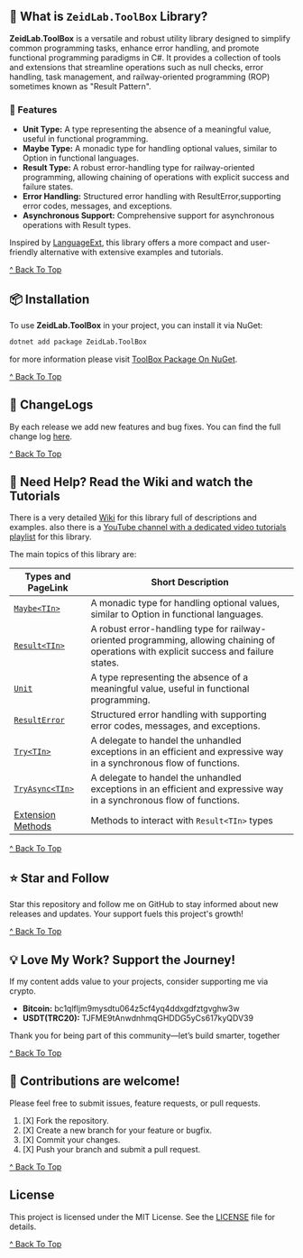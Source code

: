 ﻿## 🤔 What is `ZeidLab.ToolBox` Library?

**ZeidLab.ToolBox** is a versatile and robust utility library designed to simplify common programming tasks, enhance
error handling, and promote functional programming paradigms in C#. It provides a collection of tools and extensions
that streamline operations such as null checks, error handling, task management, and railway-oriented programming (ROP)
sometimes known as "Result Pattern".

### 🎁 Features

* **Unit Type:** A type representing the absence of a meaningful value, useful in functional programming.
* **Maybe Type:** A monadic type for handling optional values, similar to Option in functional languages.
* **Result Type:** A robust error-handling type for railway-oriented programming, allowing chaining of operations with
  explicit success and failure states.
* **Error Handling:** Structured error handling with ResultError,supporting error codes, messages, and exceptions.
* **Asynchronous Support:** Comprehensive support for asynchronous operations with Result types.

Inspired by [LanguageExt](https://github.com/louthy/language-ext), this library offers a more compact and user-friendly
alternative with extensive examples and tutorials.

[^ Back To Top](#-what-is-zeidlabtoolbox-library)

## 📦 Installation

To use **ZeidLab.ToolBox** in your project, you can install it via NuGet:

```bash
dotnet add package ZeidLab.ToolBox
```
for more information please visit [ToolBox Package On NuGet](https://www.nuget.org/packages/ZeidLab.ToolBox).

[^ Back To Top](#-what-is-zeidlabtoolbox-library)

## 📝 ChangeLogs

By each release we add new features and bug fixes. You can find the full change
log [here](https://github.com/ZeidLab/ToolBox/releases).

[^ Back To Top](#-what-is-zeidlabtoolbox-library)

## 📖 Need Help? Read the Wiki and watch the Tutorials

There is a very detailed [Wiki](https://github.com/ZeidLab/ToolBox/wiki) for this library full of descriptions and
examples. also there is
a [YouTube channel with a dedicated video tutorials playlist](https://youtube.com/@zeidlabco?si=xAsUEwBoDNrJdmdK) for
this library.

The main topics of this library are:

| Types and PageLink                                                                    | Short Description                                                                                                                        |
|---------------------------------------------------------------------------------------|------------------------------------------------------------------------------------------------------------------------------------------|
| [`Maybe<TIn>`](https://github.com/ZeidLab/ToolBox/wiki/Maybe-Type)                    | A monadic type for handling optional values, similar to Option in functional languages.                                                  |
| [`Result<TIn>`](https://github.com/ZeidLab/ToolBox/wiki/Result-Type)                  | A robust error-handling type for railway-oriented programming, allowing chaining of operations with explicit success and failure states. |
| [`Unit`](https://github.com/ZeidLab/ToolBox/wiki/Unit-Type)                           | A type representing the absence of a meaningful value, useful in functional programming.                                                 |
| [`ResultError`](https://github.com/ZeidLab/ToolBox/wiki/ResultError-Type)             | Structured error handling with supporting error codes, messages, and exceptions.                                                         |
| [`Try<TIn>`](https://github.com/ZeidLab/ToolBox/wiki/Try-And-TryAsync-Type)           | A delegate to handel the unhandled exceptions in an efficient and expressive way in a synchronous flow of functions.                     |
| [`TryAsync<TIn>`](https://github.com/ZeidLab/ToolBox/wiki/Try-And-TryAsync-Type)      | A delegate to handel the unhandled exceptions in an efficient and expressive way in a synchronous flow of functions.                     |
| [Extension Methods](https://github.com/ZeidLab/ToolBox/wiki/Result-Extension-Methods) | Methods to interact with `Result<TIn>` types                                                                                             |

[^ Back To Top](#-what-is-zeidlabtoolbox-library)

## ⭐️ Star and Follow

Star this repository and follow me on GitHub to stay informed about new releases and updates. Your support fuels this
project's growth!

[^ Back To Top](#-what-is-zeidlabtoolbox-library)

## 💡 Love My Work? Support the Journey!

If my content adds value to your projects, consider supporting me via crypto.

- **Bitcoin:** bc1qlfljm9mysdtu064z5cf4yq4ddxgdfztgvghw3w
- **USDT(TRC20):** TJFME9tAnwdnhmqGHDDG5yCs617kyQDV39

Thank you for being part of this community—let’s build smarter, together

[^ Back To Top](#-what-is-zeidlabtoolbox-library)

## 🤝 Contributions are welcome!

Please feel free to submit issues, feature requests, or pull requests.

1. [X]  Fork the repository.
2. [X]  Create a new branch for your feature or bugfix.
3. [X]  Commit your changes.
4. [X]  Push your branch and submit a pull request.

[^ Back To Top](#-what-is-zeidlabtoolbox-library)

## License

This project is licensed under the MIT License. See the [LICENSE](./LICENSE.txt) file for details.

[^ Back To Top](#-what-is-zeidlabtoolbox-library)

